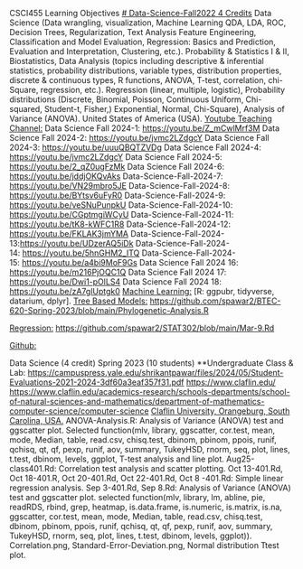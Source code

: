 CSCI455 Learning Objectives [# Data-Science-Fall2022 4 Credits](https://pawar1550.wixsite.com/claflin-courses/copy-of-math111)
Data Science (Data wrangling, visualization, Machine Learning QDA, LDA, ROC, Decision Trees, Regularization, Text Analysis Feature Engineering, Classification and Model Evaluation, Regression: Basics and Prediction, Evaluation and Interpretation, Clustering, etc.). Probability & Statistics I & II, Biostatistics, Data Analysis (topics including descriptive & inferential statistics, probability distributions, variable types, distribution properties, discrete & continuous types, R functions, ANOVA, T-test, correlation, chi-Square, regression, etc.). Regression (linear, multiple, logistic), Probability distributions (Discrete, Binomial, Poisson, Continuous Uniform, Chi-squared, Student-t, Fisher,)  Exponential, Normal, Chi-Square), Analysis of Variance (ANOVA). United States of America (USA).
[Youtube Teaching Channel:](https://www.youtube.com/playlist?list=PLKka-JHtsz80sJ_uQ8wZ4cnLNB9yRJNoV)
Data Science Fall 2024-1: https://youtu.be/Z_mCwlMrf3M
Data Science Fall 2024-2: https://youtu.be/jvmc2LZdgcY
Data Science Fall 2024-3: https://youtu.be/uuuQBQTZVDg
Data Science Fall 2024-4: https://youtu.be/jvmc2LZdgcY
Data Science Fall 2024-5: https://youtu.be/2_qZ0ugFzMk
Data Science Fall 2024-6: https://youtu.be/jddjOKQvAks
Data-Science-Fall-2024-7: https://youtu.be/VN29mbro5JE
Data-Science-Fall-2024-8: https://youtu.be/BYtsv6uFyR0
Data-Science-Fall-2024-9: https://youtu.be/veSNuPunpkU
Data-Science-Fall-2024-10: https://youtu.be/CGptmgiWCyU
Data-Science-Fall-2024-11: https://youtu.be/tK8-kWFC1R8
Data-Science-Fall-2024-12: https://youtu.be/FKLAK3jmYMA
Data-Science-Fall-2024-13:https://youtu.be/UDzerAQ5iDk
Data-Science-Fall-2024-14: https://youtu.be/5hnGHM2_ITQ
Data-Science-Fall-2024-15: https://youtu.be/a4bi9MoF9Gs
Data Science Fall 2024 16: https://youtu.be/m216PjOQC1Q
Data Science Fall 2024 17: https://youtu.be/Dwi1-pOlLS4
Data Science Fall 2024 18: https://youtu.be/zA7glUptgk0
[Machine Learning:](https://youtu.be/Pju8ecWWRAw)
[R: ggpubr, tidyverse, datarium, dplyr].
[Tree Based Models:](https://youtu.be/FOtl6qM_nX0)
https://github.com/spawar2/BTEC-620-Spring-2023/blob/main/Phylogenetic-Analysis.R

[Regression:](https://youtu.be/LrSDfwwnbKY)
https://github.com/spawar2/STAT302/blob/main/Mar-9.Rd

[Github:](https://github.com/spawar2/Data-Science-Fall2022)

Data Science (4 credit) Spring 2023 (10 students) **Undergraduate Class & Lab: https://campuspress.yale.edu/shrikantpawar/files/2024/05/Student-Evaluations-2021-2024-3df60a3eaf357f31.pdf
https://www.claflin.edu/ https://www.claflin.edu/academics-research/schools-departments/school-of-natural-sciences-and-mathematics/department-of-mathematics-computer-science/computer-science
[Claflin University, Orangeburg, South Carolina, USA.](https://www.claflin.edu/docs/default-source/academic-affairs-student-services/2018-2020-undergraduate-catalog_final_aug-21-2019_web.pdf?sfvrsn=15bf3f0e_6) 
ANOVA-Analysis.R: Analysis of Variance (ANOVA) test and ggscatter plot. Selected function(mlv, library, ggscatter, cor.test, mean, mode, Median, table, read.csv, chisq.test, dbinom, pbinom, ppois, runif, qchisq, qt, qf, pexp, runif, aov, summary, TukeyHSD, rnorm, seq, plot, lines, t.test, dbinom, levels, ggplot, T-test analysis and line plot. Aug25-class401.Rd: Correlation test analysis and scatter plotting. Oct 13-401.Rd, Oct 18-401.R, Oct 20-401.Rd, Oct 22-401.Rd, Oct 8 -401.Rd: Simple linear regression analysis. Sep 3-401.Rd, Sep 8.Rd: Analysis of Variance (ANOVA) test and ggscatter plot. selected function(mlv, library, lm, abline, pie, readRDS, rbind, grep, heatmap, is.data.frame, is.numeric, is.matrix, is.na, ggscatter, cor.test, mean, mode, Median, table, read.csv, chisq.test, dbinom, pbinom, ppois, runif, qchisq, qt, qf, pexp, runif, aov, summary, TukeyHSD, rnorm, seq, plot, lines, t.test, dbinom, levels, ggplot)). Correlation.png, Standard-Error-Deviation.png, Normal distribution Ttest plot.
